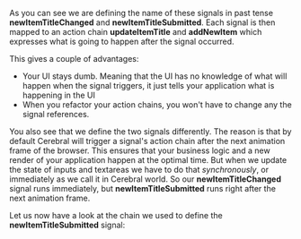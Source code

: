 As you can see we are defining the name of these signals in past tense **newItemTitleChanged** and **newItemTitleSubmitted**. Each signal is then mapped to an action chain **updateItemTitle** and **addNewItem** which expresses what is going to happen after the signal occurred.

This gives a couple of advantages:

* Your UI stays dumb. Meaning that the UI has no knowledge of what will happen when the signal triggers, it just tells your application what is happening in the UI
* When you refactor your action chains, you won't have to change any the signal references.

You also see that we define the two signals differently. The reason is that by default Cerebral will trigger a signal's action chain after the next animation frame of the browser. This ensures that your business logic and a new render of your application happen at the optimal time. But when we update the state of inputs and textareas we have to do that *synchronously*, or immediately as we call it in Cerebral world. So our **newItemTitleChanged** signal runs immediately, but **newItemTitleSubmitted** runs right after the next animation frame.

Let us now have a look at the chain we used to define the **newItemTitleSubmitted** signal:
